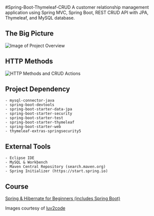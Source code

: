 #Spring-Boot-Thymeleaf-CRUD
A customer relationship management application using Spring MVC, Spring Boot, REST CRUD API with JPA, Thymeleaf, and MySQL database.

## The Big Picture
![Image of Project Overview]()


## HTTP Methods
![HTTP Methods and CRUD Actions]()



## Project Dependency
```
- mysql-connector-java
- spring-boot-devtools
- spring-boot-starter-data-jpa
- spring-boot-starter-security
- spring-boot-starter-test
- spring-boot-starter-thymeleaf
- spring-boot-starter-web
- thymeleaf-extras-springsecurity5
```

## External Tools
```
- Eclipse IDE
- MySQL & Workbench
- Maven Central Repository (search.maven.org)
- Spring Initializer (https://start.spring.io) 
```


## Course
[Spring & Hibernate for Beginners (includes Spring Boot)](https://www.udemy.com/course/spring-hibernate-tutorial/)

Images courtesy of [luv2code](www.luv2code.com)

